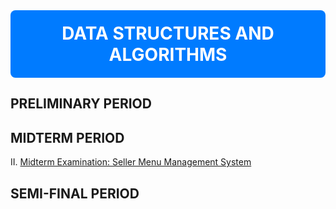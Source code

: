 <div align="center" style="background-color: #007BFF; color: white; padding: 20px; border-radius: 8px;">
  <h1 style="margin: 0;">DATA STRUCTURES AND ALGORITHMS</h1>
</div>

## PRELIMINARY PERIOD
## MIDTERM PERIOD
II. [Midterm Examination: Seller Menu Management System](https://github.com/PetyrBob/Seller-Menu-Management-Sysrtem)
## SEMI-FINAL PERIOD
